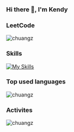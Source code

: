 ### Hi there 👋, I'm Kendy

### LeetCode
<img src="https://stats.justsong.cn/api/leetcode/?username=kendisock&theme=dark" alt="chuangz" />

### Skills
[![My Skills](https://skillicons.dev/icons?i=cs,cpp,dotnet,azure,jenkins,grafana,kubernetes,mint,nginx,postman,docker,rails,windows,selenium,ruby,py,redis,rabbitmq,nodejs,mongodb,git&perline=7)](https://skillicons.dev)

### Top used languages
<img src="https://github-readme-stats.vercel.app/api/top-langs/?username=chuangz&layout=compact&hide_border=true&langs_count=10" alt="chuangz" />

### Activites
<img src="https://github-readme-stats.vercel.app/api?username=chuangz&show_icons=true&theme=tokyonight" alt="chuangz" />
